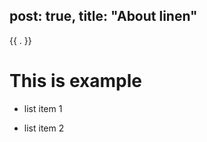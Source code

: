 post: true,
title: "About linen"
---

<html>
    <meta>
        <title>{{ .title }}</title>
    </meta>
    <body>
    {{ . }}

# This is example 

- list item 1
- list item 2

    </body>
</html>

